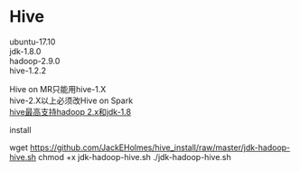 # Hive
ubuntu-17.10  
jdk-1.8.0  
hadoop-2.9.0  
hive-1.2.2  

Hive on MR只能用hive-1.X  
hive-2.X以上必须改Hive on Spark
<br/>[hive最高支持hadoop 2.x和jdk-1.8](https://github.com/apache/hive)</br>

install

wget https://github.com/JackEHolmes/hive_install/raw/master/jdk-hadoop-hive.sh
chmod +x jdk-hadoop-hive.sh
./jdk-hadoop-hive.sh
